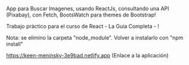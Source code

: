 App para Buscar Imagenes, usando ReactJs, consultando una API (Pixabay), con Fetch, BootsWatch para themes de Bootstrap!

Trabajo práctico para el curso de React - La Guia Completa - !

Nota: se elimino la carpeta "node_module". Volver a instalarlo con "npm install"

https://keen-meninsky-3e9bad.netlify.app (Enlace a la aplicación)